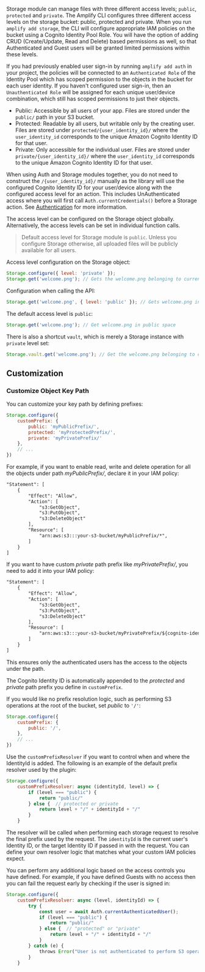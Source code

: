 Storage module can manage files with three different access levels; `public`, `protected` and `private`. The Amplify CLI configures three different access levels on the storage bucket: public, protected and private. When you run `amplify add storage`, the CLI will configure appropriate IAM policies on the bucket using a Cognito Identity Pool Role. You will have the option of adding CRUD (Create/Update, Read and Delete) based permissions as well, so that Authenticated and Guest users will be granted limited permissions within these levels.

If you had previously enabled user sign-in by running `amplify add auth` in your project, the policies will be connected to an `Authenticated Role` of the Identity Pool which has scoped permission to the objects in the bucket for each user identity. If you haven't configured user sign-in, then an `Unauthenticated Role` will be assigned for each unique user/device combination, which still has scoped permissions to just their objects.

* Public: Accessible by all users of your app. Files are stored under the `public/` path in your S3 bucket.
* Protected: Readable by all users, but writable only by the creating user. Files are stored under `protected/{user_identity_id}/` where the `user_identity_id` corresponds to the unique Amazon Cognito Identity ID for that user.
* Private: Only accessible for the individual user. Files are stored under `private/{user_identity_id}/` where the `user_identity_id` corresponds to the unique Amazon Cognito Identity ID for that user.

When using Auth and Storage modules together, you do not need to construct the `/{user_identity_id}/` manually as the library will use the configured Cognito Identity ID for your user/device along with the configured access level for an action. This includes UnAuthenticated access where you will first call `Auth.currentCredentials()` before a Storage action. See [Authentication](~/lib/auth/overview.md) for more information.

The access level can be configured on the Storage object globally. Alternatively, the access levels can be set in individual function calls.

> Default access level for Storage module is `public`. Unless you configure Storage otherwise, all uploaded files will be publicly available for all users.


Access level configuration on the Storage object:

```javascript
Storage.configure({ level: 'private' });
Storage.get('welcome.png'); // Gets the welcome.png belonging to current user
```

Configuration when calling the API:

```javascript
Storage.get('welcome.png', { level: 'public' }); // Gets welcome.png in public space
```

The default access level is `public`:
```javascript
Storage.get('welcome.png'); // Get welcome.png in public space
```

There is also a shortcut `vault`, which is merely a Storage instance with `private` level set:

```javascript
Storage.vault.get('welcome.png'); // Get the welcome.png belonging to current user
```

## Customization 

### Customize Object Key Path 

You can customize your key path by defining prefixes:

```javascript
Storage.configure({
    customPrefix: {
        public: 'myPublicPrefix/',
        protected: 'myProtectedPrefix/',
        private: 'myPrivatePrefix/'
    },
    // ...
})
```

For example, if you want to enable read, write and delete operation for all the objects under path *myPublicPrefix/*,  declare it in your IAM policy:

```xml
"Statement": [
    {
        "Effect": "Allow",
        "Action": [
            "s3:GetObject",
            "s3:PutObject",
            "s3:DeleteObject"
        ],
        "Resource": [
            "arn:aws:s3:::your-s3-bucket/myPublicPrefix/*",
        ]
    }
]
```

If you want to have custom *private* path prefix like *myPrivatePrefix/*, you need to add it into your IAM policy:
```xml
"Statement": [
    {
        "Effect": "Allow",
        "Action": [
            "s3:GetObject",
            "s3:PutObject",
            "s3:DeleteObject"
        ],
        "Resource": [
            "arn:aws:s3:::your-s3-bucket/myPrivatePrefix/${cognito-identity.amazonaws.com:sub}/*"
        ]
    }
]
```
This ensures only the authenticated users has the access to the objects under the path. 

<amplify-callout>

The Cognito Identity ID is automatically appended to the *protected* and *private* path prefix you define in `customPrefix`. 

</amplify-callout>

If you would like no prefix resolution logic, such as performing S3 operations at the root of the bucket, set *public* to `'/'`:

```javascript
Storage.configure({
    customPrefix: {
        public: '/',
    },
    // ...
})
```

Use the `customPrefixResolver` if you want to control when and where the IdentityId is added. The following is an example of the default prefix resolver used by the plugin:

```javascript
Storage.configure({
    customPrefixResolver: async (identityId, level) => {
        if (level === "public") {
            return "public/"
        } else {  // protected or private
            return level + "/" + identityId + "/"
        }
    }
```

The resolver will be called when performing each storage request to resolve the final prefix used by the request. The `identityId` is the current user's Identity ID, or the target Identity ID if passed in with the request. You can define your own resolver logic that matches what your custom IAM policies expect.

You can perform any additional logic based on the access controls you have defined. For example, if you have defined Guests with no access then you can fail the request early by checking if the user is signed in:

```javascript
Storage.configure({
    customPrefixResolver: async (level, identityId) => {
        try {
            const user = await Auth.currentAuthenticatedUser();
            if (level === "public") {
                return "public/"
            } else {  // "protected" or "private"
                return level + "/" + identityId + "/"
            }
        } catch (e) {
            throws Error("User is not authenticated to perform S3 operations")
        }        
    }
```